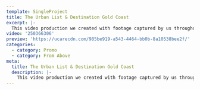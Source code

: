 ```yaml
---
template: SingleProject
title: The Urban List & Destination Gold Coast
excerpt: |-
  This video production we created with footage captured by us throughout the year plus with some additional shots supplied by The Urban List and Destination Gold Coast. What a beautiful and stunning display of what the Gold Coast has to offer from local cafes and restaurants to spectacular coastline and beaches. This video truly captures the beauty of the Gold Coast!
video: '250366306'
preview: 'https://ucarecdn.com/985be919-a543-4464-bb0b-8a10538bee2f/'
categories:
  - category: Promo
  - category: From Above
meta:
  title: The Urban List & Destination Gold Coast
  description: |-
    This video production we created with footage captured by us throughout the year plus with some additional shots supplied by The Urban List and Destination Gold Coast. What a beautiful and stunning display of what the Gold Coast has to offer from local cafes and restaurants to spectacular coastline and beaches. This video truly captures the beauty of the Gold Coast!
---
```

